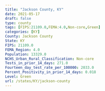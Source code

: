 ```yaml
---
title: "Jackson County, KY"
date: 2021-05-17
draft: false
type: county
tags: [FIPS:21109.0,FEMA:4.0,Non-core,Green]
categories: [KY]
County: Jackson County
State: KY
FIPS: 21109.0
FEMA_Region: 4.0
Population: 13329.0
NCHS_Urban_Rural_Classification: Non-core
Tests_in_prior_14_days: 271.0
Fourteen_day_test_rate_per_100000: 2033.0
Percent_Positivity_in_prior_14_days: 0.018
Level: Green
url: /states/KY/jackson-county
---
```



